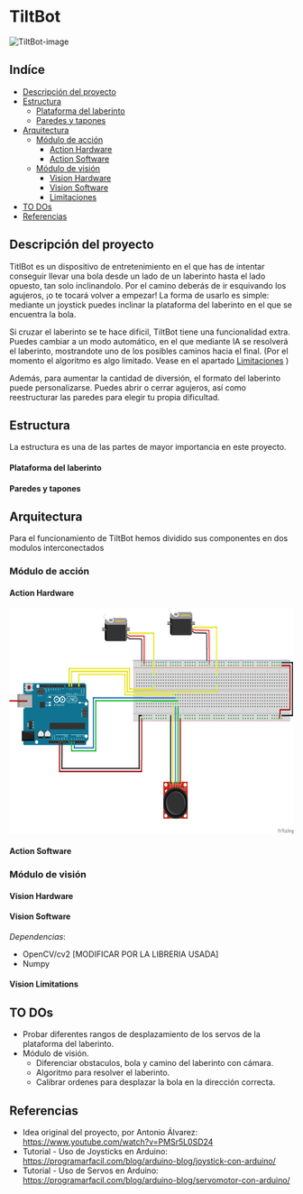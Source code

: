 # TiltBot
![TiltBot-image](Images/TiltBot.jpg)


## Indíce
- [Descripción del proyecto](#Descripción-del-proyecto)
- [Estructura](#Estructura)
  - [Plataforma del laberinto](#Plataforma-del-laberinto)
  - [Paredes y tapones](#Paredes-y-tapones)
- [Arquitectura](#Arquitectura)
  - [Módulo de acción](#Módulo-de-acción)
    - [Action Hardware](#Action-Hardware)
    - [Action Software](#Action-Software)
  - [Módulo de visión](#Módulo-de-visión)
    - [Vision Hardware](#Vision-Hardware)
    - [Vision Software](#Vision-Software)
    - [Limitaciones](#Vision-Limitations)
- [TO DOs](#TO-DOs)
- [Referencias](#Referencias)


## Descripción del proyecto
TitlBot es un dispositivo de entretenimiento en el que has de intentar conseguir 
llevar una bola desde un lado de un laberinto hasta el lado opuesto, tan solo 
inclinandolo. Por el camino deberás de ir esquivando los agujeros, ¡o te tocará
volver a empezar!
La forma de usarlo es simple: mediante un joystick puedes inclinar la plataforma 
del laberinto en el que se encuentra la bola. 

Si cruzar el laberinto se te hace dificil, TiltBot tiene una funcionalidad extra. 
Puedes cambiar a un modo automático, en el que mediante IA 
se resolverá el laberinto, mostrandote uno de los posibles caminos hacia 
el final. (Por el momento el algoritmo es algo limitado. Vease en el apartado [Limitaciones](#Vision-Limitations) )

Además, para aumentar la cantidad de diversión, el formato del laberinto puede
personalizarse. Puedes abrir o cerrar agujeros, así como reestructurar las paredes
para elegir tu propia dificultad.


## Estructura
La estructura es una de las partes de mayor importancia en este proyecto.

#### Plataforma del laberinto

#### Paredes y tapones

####  


## Arquitectura
Para el funcionamiento de TiltBot hemos dividido sus componentes en dos modulos interconectados

### Módulo de acción
#### Action Hardware
<img src="Action Module/Action Module circuit v1.png" alt="Action-module-HW-components" width="600" height="400">


#### Action Software


### Módulo de visión
#### Vision Hardware


#### Vision Software
*Dependencias*:
- OpenCV/cv2 [MODIFICAR POR LA LIBRERIA USADA]
- Numpy

#### Vision Limitations


## TO DOs
- Probar diferentes rangos de desplazamiento de los servos de la plataforma del laberinto.
- Módulo de visión.
  - Diferenciar obstaculos, bola y camino del laberinto con cámara.
  - Algoritmo para resolver el laberinto.
  - Calibrar ordenes para desplazar la bola en la dirección correcta.


## Referencias
- Idea original del proyecto, por Antonio Álvarez: https://www.youtube.com/watch?v=PMSr5L0SD24
- Tutorial - Uso de Joysticks en Arduino: https://programarfacil.com/blog/arduino-blog/joystick-con-arduino/
- Tutorial - Uso de Servos en Arduino: https://programarfacil.com/blog/arduino-blog/servomotor-con-arduino/



